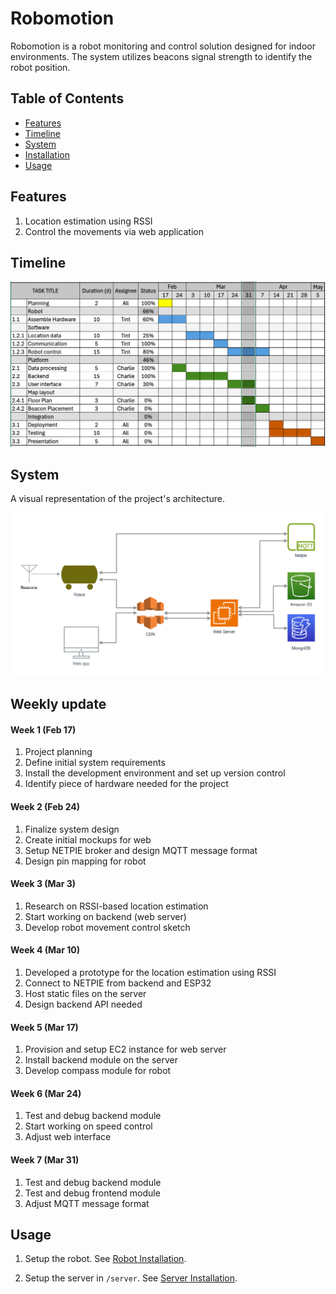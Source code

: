 # Robomotion

Robomotion is a robot monitoring and control solution designed for indoor environments. The system utilizes beacons signal strength to identify the robot position.

## Table of Contents

- [Features](#features)
- [Timeline](#timeline)
- [System](#system)
- [Installation](#installation)
- [Usage](#usage)

## Features

1. Location estimation using RSSI
2. Control the movements via web application

## Timeline

![Timeline](docs/timeline.png)

## System

A visual representation of the project's architecture.

![Project Diagram](docs/system.svg)

## Weekly update

#### Week 1 (Feb 17)

1. Project planning
2. Define initial system requirements
3. Install the development environment and set up version control
4. Identify piece of hardware needed for the project

#### Week 2 (Feb 24)

1. Finalize system design
2. Create initial mockups for web
3. Setup NETPIE broker and design MQTT message format
4. Design pin mapping for robot

#### Week 3 (Mar 3)

1. Research on RSSI-based location estimation
2. Start working on backend (web server)
3. Develop robot movement control sketch

#### Week 4 (Mar 10)

1. Developed a prototype for the location estimation using RSSI
2. Connect to NETPIE from backend and ESP32
3. Host static files on the server
4. Design backend API needed

#### Week 5 (Mar 17)

1. Provision and setup EC2 instance for web server
2. Install backend module on the server
3. Develop compass module for robot

#### Week 6 (Mar 24)

1. Test and debug backend module
2. Start working on speed control
3. Adjust web interface

#### Week 7 (Mar 31)

1. Test and debug backend module
2. Test and debug frontend module
3. Adjust MQTT message format

## Usage

1. Setup the robot. See [Robot Installation](robot/readme.md).

2. Setup the server in `/server`. See [Server Installation](server/readme.md).
